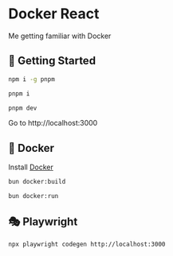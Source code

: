 # Docker React

Me getting familiar with Docker

## 🚀 Getting Started

```bash
npm i -g pnpm
```

```bash
pnpm i
```

```bash
pnpm dev
```

Go to http://localhost:3000

## 🐳 Docker

Install [Docker](https://www.docker.com/)

```bash
bun docker:build
```

```bash
bun docker:run
```


## 🎭 Playwright

```bash
npx playwright codegen http://localhost:3000
```
